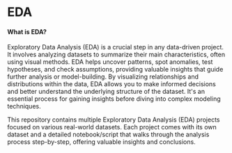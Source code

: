 # EDA

<h4>What is EDA?</h4>
Exploratory Data Analysis (EDA) is a crucial step in any data-driven project. It involves analyzing datasets to summarize their main characteristics, often using visual methods. EDA helps uncover patterns, spot anomalies, test hypotheses, and check assumptions, providing valuable insights that guide further analysis or model-building. By visualizing relationships and distributions within the data, EDA allows you to make informed decisions and better understand the underlying structure of the dataset. It's an essential process for gaining insights before diving into complex modeling techniques.<br>

This repository contains multiple Exploratory Data Analysis (EDA) projects focused on various real-world datasets. Each project comes with its own dataset and a detailed notebook/script that walks through the analysis process step-by-step, offering valuable insights and conclusions.
